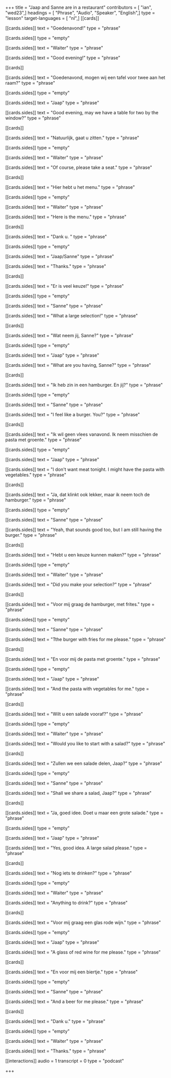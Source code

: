 +++
title = "Jaap and Sanne are in a restaurant"
contributors = [ "ian", "wed23",]
headings = [ "Phrase", "Audio", "Speaker", "English",]
type = "lesson"
target-languages = [ "nl",]
[[cards]]

[[cards.sides]]
text = "Goedenavond!"
type = "phrase"

[[cards.sides]]
type = "empty"

[[cards.sides]]
text = "Waiter"
type = "phrase"

[[cards.sides]]
text = "Good evening!"
type = "phrase"

[[cards]]

[[cards.sides]]
text = "Goedenavond, mogen wij een tafel voor twee aan het raam?"
type = "phrase"

[[cards.sides]]
type = "empty"

[[cards.sides]]
text = "Jaap"
type = "phrase"

[[cards.sides]]
text = "Good evening, may we have a table for two by the window?"
type = "phrase"

[[cards]]

[[cards.sides]]
text = "Natuurlijk, gaat u zitten."
type = "phrase"

[[cards.sides]]
type = "empty"

[[cards.sides]]
text = "Waiter"
type = "phrase"

[[cards.sides]]
text = "Of course, please take a seat."
type = "phrase"

[[cards]]

[[cards.sides]]
text = "Hier hebt u het menu."
type = "phrase"

[[cards.sides]]
type = "empty"

[[cards.sides]]
text = "Waiter"
type = "phrase"

[[cards.sides]]
text = "Here is the menu."
type = "phrase"

[[cards]]

[[cards.sides]]
text = "Dank u. "
type = "phrase"

[[cards.sides]]
type = "empty"

[[cards.sides]]
text = "Jaap/Sanne"
type = "phrase"

[[cards.sides]]
text = "Thanks."
type = "phrase"

[[cards]]

[[cards.sides]]
text = "Er is veel keuze!"
type = "phrase"

[[cards.sides]]
type = "empty"

[[cards.sides]]
text = "Sanne"
type = "phrase"

[[cards.sides]]
text = "What a large selection!"
type = "phrase"

[[cards]]

[[cards.sides]]
text = "Wat neem jij, Sanne?"
type = "phrase"

[[cards.sides]]
type = "empty"

[[cards.sides]]
text = "Jaap"
type = "phrase"

[[cards.sides]]
text = "What are you having, Sanne?"
type = "phrase"

[[cards]]

[[cards.sides]]
text = "Ik heb zin in een hamburger. En jij?"
type = "phrase"

[[cards.sides]]
type = "empty"

[[cards.sides]]
text = "Sanne"
type = "phrase"

[[cards.sides]]
text = "I feel like a burger. You?"
type = "phrase"

[[cards]]

[[cards.sides]]
text = "Ik wil geen vlees vanavond. Ik neem misschien de pasta met groente."
type = "phrase"

[[cards.sides]]
type = "empty"

[[cards.sides]]
text = "Jaap"
type = "phrase"

[[cards.sides]]
text = "I don't want meat tonight. I might have the pasta with vegetables."
type = "phrase"

[[cards]]

[[cards.sides]]
text = "Ja, dat klinkt ook lekker, maar ik neem toch de hamburger."
type = "phrase"

[[cards.sides]]
type = "empty"

[[cards.sides]]
text = "Sanne"
type = "phrase"

[[cards.sides]]
text = "Yeah, that sounds good too, but I am still having the burger."
type = "phrase"

[[cards]]

[[cards.sides]]
text = "Hebt u een keuze kunnen maken?"
type = "phrase"

[[cards.sides]]
type = "empty"

[[cards.sides]]
text = "Waiter"
type = "phrase"

[[cards.sides]]
text = "Did you make your selection?"
type = "phrase"

[[cards]]

[[cards.sides]]
text = "Voor mij graag de hamburger, met frites."
type = "phrase"

[[cards.sides]]
type = "empty"

[[cards.sides]]
text = "Sanne"
type = "phrase"

[[cards.sides]]
text = "Tthe burger with fries for me please."
type = "phrase"

[[cards]]

[[cards.sides]]
text = "En voor mij de pasta met groente."
type = "phrase"

[[cards.sides]]
type = "empty"

[[cards.sides]]
text = "Jaap"
type = "phrase"

[[cards.sides]]
text = "And the pasta with vegetables for me."
type = "phrase"

[[cards]]

[[cards.sides]]
text = "Wilt u een salade vooraf?"
type = "phrase"

[[cards.sides]]
type = "empty"

[[cards.sides]]
text = "Waiter"
type = "phrase"

[[cards.sides]]
text = "Would you like to start with a salad?"
type = "phrase"

[[cards]]

[[cards.sides]]
text = "Zullen we een salade delen, Jaap?"
type = "phrase"

[[cards.sides]]
type = "empty"

[[cards.sides]]
text = "Sanne"
type = "phrase"

[[cards.sides]]
text = "Shall we share a salad, Jaap?"
type = "phrase"

[[cards]]

[[cards.sides]]
text = "Ja, goed idee. Doet u maar een grote salade."
type = "phrase"

[[cards.sides]]
type = "empty"

[[cards.sides]]
text = "Jaap"
type = "phrase"

[[cards.sides]]
text = "Yes, good idea. A large salad please."
type = "phrase"

[[cards]]

[[cards.sides]]
text = "Nog iets te drinken?"
type = "phrase"

[[cards.sides]]
type = "empty"

[[cards.sides]]
text = "Waiter"
type = "phrase"

[[cards.sides]]
text = "Anything to drink?"
type = "phrase"

[[cards]]

[[cards.sides]]
text = "Voor mij graag een glas rode wijn."
type = "phrase"

[[cards.sides]]
type = "empty"

[[cards.sides]]
text = "Jaap"
type = "phrase"

[[cards.sides]]
text = "A glass of red wine for me please."
type = "phrase"

[[cards]]

[[cards.sides]]
text = "En voor mij een biertje."
type = "phrase"

[[cards.sides]]
type = "empty"

[[cards.sides]]
text = "Sanne"
type = "phrase"

[[cards.sides]]
text = "And a beer for me please."
type = "phrase"

[[cards]]

[[cards.sides]]
text = "Dank u."
type = "phrase"

[[cards.sides]]
type = "empty"

[[cards.sides]]
text = "Waiter"
type = "phrase"

[[cards.sides]]
text = "Thanks."
type = "phrase"

[[interactions]]
audio = 1
transcript = 0
type = "podcast"

+++
